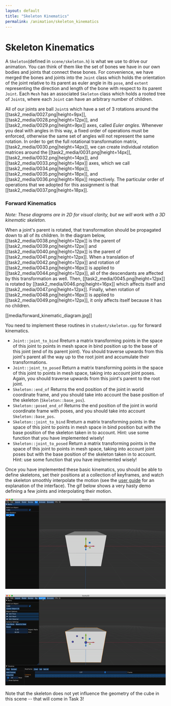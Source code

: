 ```yaml
---
layout: default
title: "Skeleton Kinematics"
permalink: /animation/skeleton_kinematics
---
```


# Skeleton Kinematics

A `Skeleton`(defined in `scene/skeleton.h`) is what we use to drive our animation. You can think of them like the set of bones we have in our own bodies and joints that connect these bones. For convenience, we have merged the bones and joints into the `Joint` class which holds the orientation of the joint relative to its parent as euler angle in its `pose`, and `extent` representing the direction and length of the bone with respect to its parent `Joint`. Each `Mesh` has an associated `Skeleton` class which holds a rooted tree of `Joint`s, where each `Joint` can have an arbitrary number of children.

All of our joints are ball `Joint`s which have a set of 3 rotations around the [[task2_media/0027.png|height=9px]], [[task2_media/0028.png|height=12px]], and [[task2_media/0029.png|height=9px]] axes, called _Euler angles_. Whenever you deal with angles in this way, a fixed order of operations must be enforced, otherwise the same set of angles will not represent the same rotation. In order to get the full rotational transformation matrix, [[task2_media/0030.png|height=14px]], we can create individual rotation matrices around the [[task2_media/0031.png|height=14px]], [[task2_media/0032.png|height=14px]], and [[task2_media/0033.png|height=14px]] axes, which we call [[task2_media/0034.png|height=16px]], [[task2_media/0035.png|height=18px]], and [[task2_media/0036.png|height=16px]] respectively. The particular order of operations that we adopted for this assignment is that [[task2_media/0037.png|height=18px]].

### Forward Kinematics

_Note: These diagrams are in 2D for visual clarity, but we will work with a 3D kinematic skeleton._

When a joint's parent is rotated, that transformation should be propagated down to all of its children. In the diagram below, [[task2_media/0038.png|height=12px]] is the parent of [[task2_media/0039.png|height=12px]] and [[task2_media/0040.png|height=12px]] is the parent of [[task2_media/0041.png|height=12px]]. When a translation of [[task2_media/0042.png|height=12px]] and rotation of [[task2_media/0043.png|height=16px]] is applied to [[task2_media/0044.png|height=12px]], all of the descendants are affected by this transformation as well. Then, [[task2_media/0045.png|height=12px]] is rotated by [[task2_media/0046.png|height=16px]] which affects itself and [[task2_media/0047.png|height=12px]]. Finally, when rotation of [[task2_media/0048.png|height=16px]] is applied to [[task2_media/0049.png|height=12px]], it only affects itself because it has no children.

[[media/forward_kinematic_diagram.jpg]]

You need to implement these routines in `student/skeleton.cpp` for forward kinematics.

*   `Joint::joint_to_bind` 
    Rreturn a matrix transforming points in the space of this joint
    to points in mesh space in bind position  up to the base of this joint (end of its parent joint). You should traverse upwards from this joint's parent all the way up to the root joint and accumulate their transformations. 
*   `Joint::joint_to_posed`
    Return a matrix transforming points in the space of this joint to points in mesh space, taking into account joint poses. Again, you should traverse upwards from this joint's parent to the root joint.
*   `Skeleton::end_of`
    Returns the end position of the joint in world coordinate frame, and you should take into account the base position of the skeleton (`Skeleton::base_pos`).
*   `Skeleton::posed_end_of`
    Returns the end position of the joint in world coordinate frame with poses, and you should take into account `Skeleton::base_pos`.
*   `Skeleton::joint_to_bind` 
    Rreturn a matrix transforming points in the space of this joint
    to points in mesh space in bind position but with the base position of the skeleton taken in to account. Hint: use some function that you have implemented wisely!
*   `Skeleton::joint_to_posed`
    Return a matrix transforming points in the space of this joint to points in mesh space, taking into account joint poses but with the base position of the skeleton taken in to account. Hint: use some function that you have implemented wisely!

Once you have implemented these basic kinematics, you should be able to define skeletons, set their positions at a collection of keyframes, and watch the skeleton smoothly interpolate the motion (see the [user guide](../guide/animate.md) for an explanation of the interface). The gif below shows a very hasty demo defining a few joints and interpolating their motion.

![gif1](task2_media/gif1.gif)

![gif1](task2_media/gif2.gif)

Note that the skeleton does not yet influence the geometry of the cube in this scene -- that will come in Task 3!

<!---
### Task 2b - Inverse Kinematics

#### Single Target IK

Now that we have a logical way to move joints around, we can implement Inverse Kinematics, which will move the joints around in order to reach a target point. There are a few different ways we can do this, but for this assignment we'll implement an iterative method called gradient descent in order to find the minimum of a function. For a function [[task2_media/0050.png|height=16px]], we'll have the update scheme:

[[task2_media/0051.png|height=18px]]

Where [[task2_media/0052.png|height=9px]] is a small timestep. For this task, we'll be using gradient descent to find the minimum of the cost function:

[[task2_media/0053.png|height=36px]]

Where [[task2_media/0054.png|height=19px]] is the position in world space of the target joint, and [[task2_media/0055.png|height=12px]] is the position in world space of the target point.

More specifically, we'll be using a technique called Jacobian Transpose, which relies on the assumption that:

[[task2_media/0056.png|height=21px]]

Where:

*   [[task2_media/0057.png|height=14px]] (n x 1) is the function [[task2_media/0058.png|height=19px]], where [[task2_media/0059.png|height=19px]] is the angle of joint [[task2_media/0060.png|height=14px]] around the axis of rotation
*   [[task2_media/0061.png|height=9px]] is a constant
*   [[task2_media/0062.png|height=16px]] (3 x n) is the Jacobian of [[task2_media/0063.png|height=14px]]

Note that here [[task2_media/0064.png|height=9px]] refers to the number of joints in the skeleton. Although in reality this can be reduced to just the number of joints between the target joint and the root, inclusive, because all joints not on that path should stay where they are, so their columns in [[task2_media/0065.png|height=16px]] will be 0\. So [[task2_media/0066.png|height=9px]] can just be the number of joints between the target and the root, inclusive. Additionally note that since this will get multiplied by [[task2_media/0067.png|height=9px]] anyways, you can ignore the value of [[task2_media/0068.png|height=9px]], and just consider the timestep as [[task2_media/0069.png|height=18px]].

Now we just need a way to calcluate the Jacobian of [[task2_media/0070.png|height=14px]]. For this, we can use the fact that:

[[task2_media/0071.png|height=19px]]

Where:

*   [[task2_media/0072.png|height=16px]] is the [[task2_media/0073.png|height=16px]] column of [[task2_media/0074.png|height=19px]]
*   [[task2_media/0075.png|height=14px]] is the axis of rotation
*   [[task2_media/0076.png|height=16px]] is the vector from the base of joint [[task2_media/0077.png|height=14px]] to the end point of the target joint

For a more in-depth derivation of Jacobian transpose (and a look into other inverse kinematics algorithms), please check out [this presentation](https://web.archive.org/web/20190501035728/https://autorob.org/lectures/autorob_11_ik_jacobian.pdf). (Pages 45-56 in particular)

Now, all of this will work for updating the angle along a single axis, but we have 3 axes to deal with. Luckily, extending it to 3 dimensions isn't very difficult, we just need to update the angle along each axis independently.

#### Multi-Target

We'll extend this so we can have multiple targets, which will then use the function to minimize:

[[task2_media/0078.png|height=40px]]

which is a simple extension actually. Since each term is independent and added together, we can get the gradient of this new cost function just by summing the gradients of each of the constituent cost functions!

You should implement multi-target IK, which will take a `std::map` of `Joint`s and target points for that joint. Each joint can only have 1 target point.

In order to implement this, you should update `Joint::calculateAngleGradient` and `Skeleton::reachForTarget`. `Joint::calculateAngleGradient` should calculate the gradient of [[task2_media/0079.png|height=14px]] in the x,y, and z directions, and add them to `Joint::ikAngleGradient` for all relevant joints. `Skeleton::reachForTarget` should actually do the gradient descent calculations and update the angles of each joint, saving them with `Joint::setAngle`. In this function, you should probably use a very small timestep, but do several iterations (say, 10s to 100s) of gradient descent in order to speed things up. For even faster and better results, you can also implement a variable timestep instead of just using a fixed one. Note also that the root joint should never be updated.

A key thing for this part is to _remember what coordinate frame you're in_, because if you calculate the gradients in the wrong coordinate frame or use the axis of rotation in the wrong coordinate frame your answers will come out very wrong!

#### Using your IK!
Once you have IK implemented, you should be able to create a series of joints, and get a particular joint to move to the desired final position you have selected.

[[media/ik.gif]]
-->